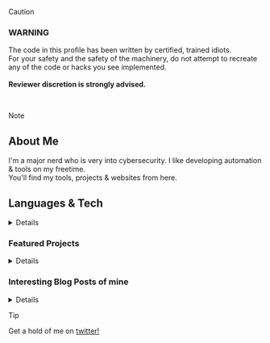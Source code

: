 > [!CAUTION]
> ### WARNING
> The code in this profile has been written by certified, trained idiots. <br>
> For your safety and the safety of the machinery, do not attempt to recreate any of the code or hacks you see implemented. <br>
> <br> <strong>Reviewer discretion is strongly advised.</strong>
<br>

> [!NOTE]  
> ## About Me
> I'm a major nerd who is very into cybersecurity. I like developing automation & tools on my freetime. <br>
> You'll find my tools, projects & websites from here. 

## Languages & Tech
<details>
	
- **Languages:** Python, JavaScript, C# & Java. SQL works too!
- **Tools:** Git(Hub), Docker, Linux and the usual suspects for IDE's.

</details>

### Featured Projects
<details>

- [XSS-beacon using Discord](https://github.com/Vsimpro/tarpit)
- [Discord Bot with Hacking tools](https://github.com/Vsimpro/d2)
- [File exfli using WordPress xmlrpc POC](https://github.com/Vsimpro/pingback.transfer)

</details>

### Interesting Blog Posts of mine
<details>

- [Using client-side JavaScript to build hacking tools](https://blog.vsim.xyz/article/east-west-client.html)
- [Creating a bot for a game no-one knows about](https://blog.vsim.xyz/article/bot-chelors-degree.html)

</details>

> [!TIP]
> Get a hold of me on [twitter!](https://x.com/Vsimpro)

<!--
<p>
<a href="https://github-readme-stats.vercel.app/api/top-langs/?username=Vsimpro">
  <img height="200em" src="https://github-readme-stats.vercel.app/api/top-langs/?username=Vsimpro" />
  <img height="200em" src="https://github-readme-stats.vercel.app/api?username=Vsimpro&count_private=true&show_icons=trues" />
</a>
</p>
-->
